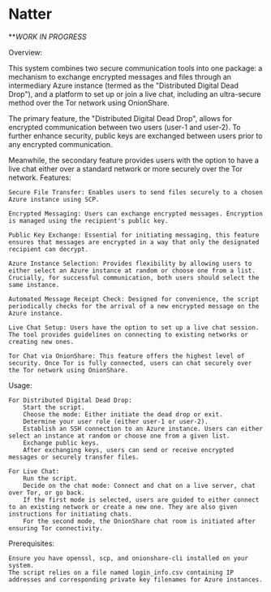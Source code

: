 # Natter

***WORK IN PROGRESS*

Overview:

This system combines two secure communication tools into one package: a mechanism to exchange encrypted messages and files through an intermediary Azure instance (termed as the "Distributed Digital Dead Drop"), and a platform to set up or join a live chat, including an ultra-secure method over the Tor network using OnionShare.

The primary feature, the "Distributed Digital Dead Drop", allows for encrypted communication between two users (user-1 and user-2). To further enhance security, public keys are exchanged between users prior to any encrypted communication.

Meanwhile, the secondary feature provides users with the option to have a live chat either over a standard network or more securely over the Tor network.
Features:

    Secure File Transfer: Enables users to send files securely to a chosen Azure instance using SCP.

    Encrypted Messaging: Users can exchange encrypted messages. Encryption is managed using the recipient's public key.

    Public Key Exchange: Essential for initiating messaging, this feature ensures that messages are encrypted in a way that only the designated recipient can decrypt.

    Azure Instance Selection: Provides flexibility by allowing users to either select an Azure instance at random or choose one from a list. Crucially, for successful communication, both users should select the same instance.

    Automated Message Receipt Check: Designed for convenience, the script periodically checks for the arrival of a new encrypted message on the Azure instance.

    Live Chat Setup: Users have the option to set up a live chat session. The tool provides guidelines on connecting to existing networks or creating new ones.

    Tor Chat via OnionShare: This feature offers the highest level of security. Once Tor is fully connected, users can chat securely over the Tor network using OnionShare.

Usage:

    For Distributed Digital Dead Drop:
        Start the script.
        Choose the mode: Either initiate the dead drop or exit.
        Determine your user role (either user-1 or user-2).
        Establish an SSH connection to an Azure instance. Users can either select an instance at random or choose one from a given list.
        Exchange public keys.
        After exchanging keys, users can send or receive encrypted messages or securely transfer files.

    For Live Chat:
        Run the script.
        Decide on the chat mode: Connect and chat on a live server, chat over Tor, or go back.
        If the first mode is selected, users are guided to either connect to an existing network or create a new one. They are also given instructions for initiating chats.
        For the second mode, the OnionShare chat room is initiated after ensuring Tor connectivity.

Prerequisites:

    Ensure you have openssl, scp, and onionshare-cli installed on your system.
    The script relies on a file named login_info.csv containing IP addresses and corresponding private key filenames for Azure instances.
